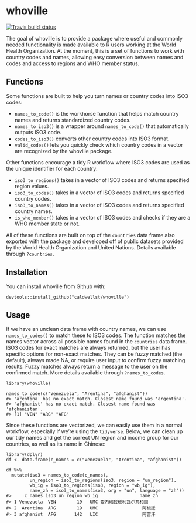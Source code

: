 
<!-- README.md is generated from README.Rmd. Please edit that file -->

whoville
========

<!-- badges: start -->

[![Travis build
status](https://travis-ci.com/caldwellst/whotilities.svg?branch=master)](https://travis-ci.com/caldwellst/whotilities)
<!-- badges: end -->

The goal of whoville is to provide a package where useful and commonly
needed functionality is made available to R users working at the World
Health Organization. At the moment, this is a set of functions to work
with country codes and names, allowing easy conversion between names and
codes and access to regions and WHO member status.

Functions
---------

Some functions are built to help you turn names or country codes into
ISO3 codes:

-   `names_to_code()` is the workhorse function that helps match country
    names and returns standardized country codes.
-   `names_to_iso3()` is a wrapper around `names_to_code()` that
    automatically outputs ISO3 code.
-   `codes_to_iso3()` converts other country codes into ISO3 format.
-   `valid_codes()` lets you quickly check which country codes in a
    vector are recognized by the whoville package.

Other functions encourage a tidy R workflow where ISO3 codes are used as
the unique identifier for each country:

-   `iso3_to_regions()` takes in a vector of ISO3 codes and returns
    specified region values.
-   `iso3_to_codes()` takes in a vector of ISO3 codes and returns
    specified country codes.
-   `iso3_to_names()` takes in a vector of ISO3 codes and returns
    specified country names.
-   `is_who_member()` takes in a vector of ISO3 codes and checks if they
    are a WHO member state or not.

All of these functions are built on top of the `countries` data frame
also exported with the package and developed off of public datasets
provided by the World Health Organization and United Nations. Details
available through `?countries`.

Installation
------------

You can install whoville from Github with:

    devtools::install_github("caldwellst/whoville")

Usage
-----

If we have an unclean data frame with country names, we can use
`names_to_codes()` to match these to ISO3 codes. The function matches
the names vector across all possible names found in the `countries` data
frame. ISO3 codes for exact matches are always returned, but the user
has specific options for non-exact matches. They can be fuzzy matched
(the default), always made NA, or require user input to confirm fuzzy
matching results. Fuzzy matches always return a message to the user on
the confirmed match. More details available through `?names_to_codes`.

    library(whoville)

    names_to_code(c("Venezuela", "Arentina", "afghanist"))
    #> 'arentina' has no exact match. Closest name found was 'argentina'.
    #> 'afghanist' has no exact match. Closest name found was 'afghanistan'.
    #> [1] "VEN" "ARG" "AFG"

Since these functions are vectorized, we can easily use them in a normal
workflow, especially if we’re using the `tidyverse`. Below, we can clean
up our tidy names and get the correct UN region and income group for our
countries, as well as its name in Chinese:

    library(dplyr)
    df <- data.frame(c_names = c("Venezuela", "Arentina", "afghanist"))

    df %>%
      mutate(iso3 = names_to_code(c_names),
             un_region = iso3_to_regions(iso3, region = "un_region"),
             wb_ig = iso3_to_regions(iso3, region = "wb_ig"),
             name_zh = iso3_to_names(iso3, org = "un", language = "zh"))
    #>     c_names iso3 un_region wb_ig                name_zh
    #> 1 Venezuela  VEN        19   UMC 委内瑞拉玻利瓦尔共和国
    #> 2  Arentina  ARG        19   UMC                 阿根廷
    #> 3 afghanist  AFG       142   LIC                 阿富汗
